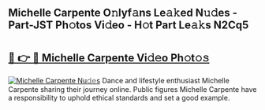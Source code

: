 ## Michelle Carpente O𝚗lyf𝚊ns Le𝚊𝚔ed N𝚞𝚍es - Part-JST Ph𝚘tos Vi𝚍eo - H𝚘t Part Le𝚊𝚔s N2Cq5

# <h2><a href="http://hf4n8a.feru.top/?c=Michelle+Carpente">🔗 👉 🔴 Michelle Carpente Vi𝚍𝚎o Ph𝚘t𝚘𝚜</a></h2>

[![Michelle Carpente Nu𝚍𝚎s](https://i.imgur.com/0TWrTi3.gif)](http://hf4n8a.feru.top/?c=Michelle+Carpente)
Dance and lifestyle enthusiast Michelle Carpente sharing their journey online. Public figures Michelle Carpente have a responsibility to uphold ethical standards and set a good example. 
